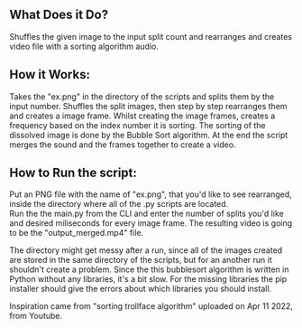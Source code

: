 ##  What Does it Do?
  Shuffles the given image to the input split count and rearranges and creates video file with a sorting algorithm audio.
  
##  How it Works:
  Takes the "ex.png" in the directory of the scripts and splits them by the input number.
  Shuffles the split images, then step by step rearranges them and creates a image frame.
  Whilst creating the image frames, creates a frequency based on the index number it is sorting.
  The sorting of the dissolved image is done by the Bubble Sort algorithm.
  At the end the script merges the sound and the frames together to create a video.

##  How to Run the script:
  Put an PNG file with the name of "ex.png", that you'd like to see rearranged, inside the directory where all of the .py scripts are located.    
  Run the the main.py from the CLI and enter the number of splits you'd like and desired miliseconds for every image frame.
  The resulting video is going to be the "output_merged.mp4" file.
  
  The directory might get messy after a run, since all of the images created are stored in the same directory of the scripts, but for an another run it shouldn't create a problem.
  Since the this bubblesort algorithm is written in Python without any libraries, it's a bit slow.
  For the missing libraries the pip installer should give the errors about which libraries you should install.


Inspiration came from "sorting trollface algorithm" uploaded on Apr 11 2022, from Youtube.


